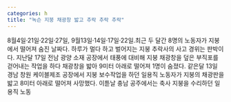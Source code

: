 ```yaml
---
categories: h
title: "녹슨 지붕 채광창 밟고 추락 추락 추락"
---
```

8월4일·21일·22일·27일, 9월13일·14일·17일·22일.최근 두 달간 8명의 노동자가 지붕에서 떨어져 숨진 날짜다. 하루가 멀다 하고 벌어지는 지붕 추락사의 사고 경위는 판박이다. 지난달 17일 전남 광양 소재 공장에서 태풍에 대비해 지붕 채광창을 덮은 부직포를 걷어내는 작업을 하다 채광창을 밟아 9미터 아래로 떨어져 1명이 숨졌다. 같은달 13일 경남 창원 케이블제조 공장에서 지붕 보수작업을 하던 일용직 노동자가 지붕의 채광판을 밟고 8미터 아래로 떨어져 사망했다. 이튿날 충남 공주에서는 축사 지붕을 수리하던 일용직 노동